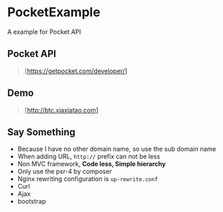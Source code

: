 # PocketExample

A example for Pocket API

## Pocket API

> [https://getpocket.com/developer/]

## Demo

>[http://btc.xiaxiatao.com]

## Say Something

 - Because I have no other domain name, so use the sub domain name
 - When adding URL, ```http://``` prefix can not be less
 - Non MVC framework, **Code less, Simple hierarchy**
 - Only use the psr-4 by composer 
 - Nginx rewriting configuration is ```up-rewrite.conf```
 - Curl
 - Ajax
 - bootstrap